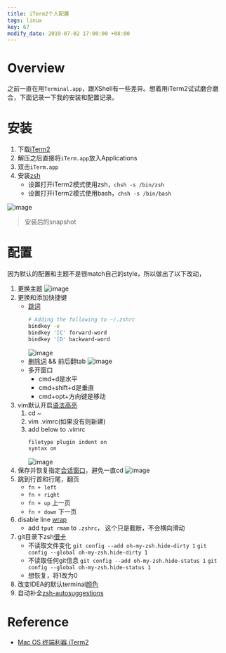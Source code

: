 ```yaml
---
title: iTerm2个人配置
tags: linux
key: 67
modify_date: 2019-07-02 17:00:00 +08:00
---
```


# Overview
之前一直在用`Terminal.app`，跟XShell有一些差异。想着用iTerm2试试磨合磨合，下面记录一下我的安装和配置记录。

# 安装
1. 下载[iTerm2](https://www.iterm2.com/downloads.html)
2. 解压之后直接将`iTerm.app`放入Applications
3. 双击`iTerm.app`
4. 安装[zsh](https://github.com/robbyrussell/oh-my-zsh#basic-installation)
    - 设置打开iTerm2模式使用zsh，`chsh -s /bin/zsh`
    - 设置打开iTerm2模式使用bash，`chsh -s /bin/bash`

![image](https://user-images.githubusercontent.com/8369671/58456088-d65af800-8155-11e9-8c6d-598c4531e408.png)
> 安装后的snapshot

# 配置
因为默认的配置和主题不是很match自己的style，所以做出了以下改动，
1. 更换主题
    ![image](https://user-images.githubusercontent.com/8369671/58456096-d8bd5200-8155-11e9-8fbf-a176773b29fb.png)
2. 更换和添加快捷键
    - [跳词](https://stackoverflow.com/a/16411270/9108627)
        ```bash
        # Adding the following to ~/.zshrc
        bindkey -e
        bindkey '[C' forward-word
        bindkey '[D' backward-word
        ```
        ![image](https://user-images.githubusercontent.com/8369671/58456102-dbb84280-8155-11e9-9067-d38b293612be.png)
    - [删除词](https://coderwall.com/p/ds2dha/word-line-deletion-and-navigation-shortcuts-in-iterm2) && 前后翻tab
        ![image](https://user-images.githubusercontent.com/8369671/60816343-1ccb5a00-a1cc-11e9-8b1d-5e4d6e9c66c9.png)
    - 多开窗口
        - cmd+d是水平
        - cmd+shift+d是垂直
        - cmd+opt+方向键是移动
3. vim默认开启[语法高亮](https://www.codexpedia.com/text-editor/turn-on-syntax-highlighting-for-vim-on-mac-os/)
    1. cd ~
    2. vim .vimrc(如果没有则新建)
    3. add below to .vimrc
        ```bash
        filetype plugin indent on
        syntax on
        ```
        ![image](https://user-images.githubusercontent.com/8369671/58456116-e1ae2380-8155-11e9-9666-39259bfcb716.png)
4. 保存并恢复指定[会话窗口](https://apple.stackexchange.com/a/25084)，避免一直cd
    ![image](https://user-images.githubusercontent.com/8369671/58456117-e672d780-8155-11e9-9182-e37a6a247c98.png)
5. 跳到行首和行尾，翻页
    - ```fn + left```
    - ```fn + right```
    - ```fn + up``` 上一页
    - ```fn + down``` 下一页
6. disable line [wrap](https://stackoverflow.com/questions/28954083/how-to-turn-off-word-wrap-in-iterm2)
    - add `tput rmam` to `.zshrc`， 这个只是截断，不会横向滑动
7. git目录下zsh[很卡](https://blog.csdn.net/a_ran/article/details/72847022)
    - 不读取文件变化
        `git config --add oh-my-zsh.hide-dirty 1`
        `git config --global oh-my-zsh.hide-dirty 1`
    - 不读取任何git信息
        `git config --add oh-my-zsh.hide-status 1`
        `git config --global oh-my-zsh.hide-status 1`
    - 想恢复，将1改为0
8. 改变IDEA的默认terminal[颜色](https://www.igorkromin.net/index.php/2016/07/08/how-to-change-intellij-idea-terminal-background-and-colours/)
9. 自动补全[zsh-autosuggestions](https://github.com/zsh-users/zsh-autosuggestions/blob/master/INSTALL.md)

# Reference
- [Mac OS 终端利器 iTerm2](https://www.cnblogs.com/xishuai/p/mac-iterm2.html)
